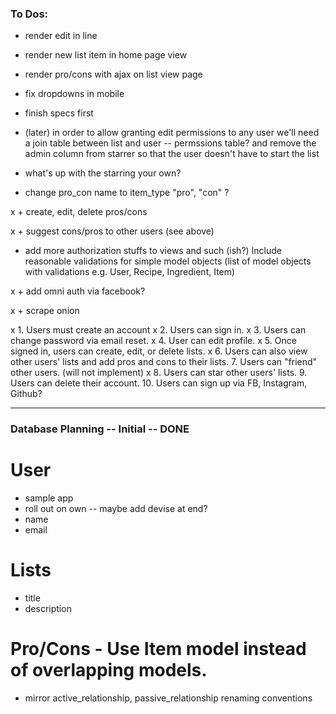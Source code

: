 ### To Dos:
+ render edit in line
+ render new list item in home page view
+ render pro/cons with ajax on list view page

+ fix dropdowns in mobile

+ finish specs first

+ (later) in order to allow granting edit permissions to any user we'll need a join table between
  list and user -- permssions table? and remove the admin column from starrer so that the user doesn't have to start the list


+ what's up with the starring your own?

+ change pro_con name to item_type "pro", "con"
  ?

x + create, edit, delete pros/cons

x + suggest cons/pros to other users (see above)

+ add more authorization stuffs to views and such (ish?)
  Include reasonable validations for simple model objects (list of model objects with validations e.g. User, Recipe, Ingredient, Item)

x + add omni auth via facebook?

x + scrape onion

x 1. Users must create an account
x 2. Users can sign in.
x 3. Users can change password via email reset.
x 4. User can edit profile.
x 5. Once signed in, users can create, edit, or delete lists.
x 6. Users can also view other users' lists and add pros and cons to their lists.
7. Users can "friend" other users. (will not implement)
x 8. Users can star other users' lists.
9. Users can delete their account.
10. Users can sign up via FB, Instagram, Github?


________________________________________
### Database Planning -- Initial -- DONE

# User
  + sample app
  + roll out on own -- maybe add devise at end?
  + name
  + email

# Lists
  + title
  + description


# Pro/Cons - Use Item model instead of overlapping models.
  + mirror active_relationship, passive_relationship renaming conventions

